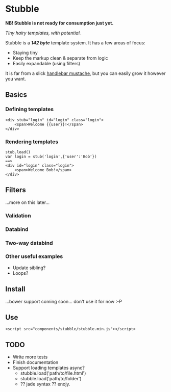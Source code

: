 # Stubble

**NB! Stubble is not ready for consumption just yet.**

*Tiny hairy templates, with potential.*

Stubble is a ***142 byte*** template system. It has a few areas of focus:

* Staying tiny
* Keep the markup clean & separate from logic
* Easily expandable (using filters)

It is far from a slick [handlebar mustache](http://handlebarsjs.com/), but you can easily grow it however you want.

## Basics

### Defining templates

    <div stub="login" id="login" class="login">
        <span>Welcome {{user}}!</span>
    </div>

### Rendering templates

	stub.load()
	var login = stub('login',{'user':'Bob'})
	==>
	<div id="login" class="login">
        <span>Welcome Bob!</span>
    </div>

## Filters

…more on this later…

### Validation

### Databind

### Two-way databind

### Other useful examples

* Update sibling?
* Loops?

## Install

…bower support coming soon… don't use it for now :-P

## Use

	<script src="components/stubble/stubble.min.js"></script>

## TODO

* Write more tests
* Finish documentation
* Support loading templates async?
    * stubble.load('path/to/file.html')
    * stubble.load('path/to/folder')
    * ?? jade syntax ??
enojy.
